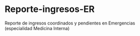 # Reporte-ingresos-ER
Reporte de ingresos coordinados y pendientes en Emergencias (especialidad Medicina Interna)
